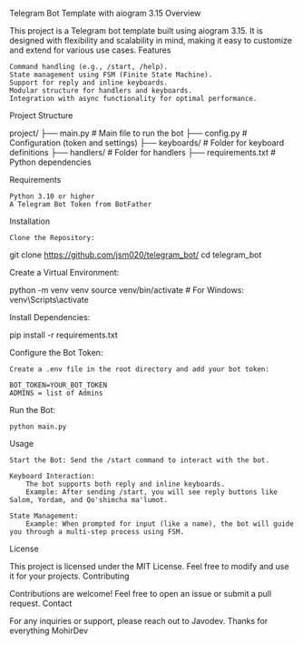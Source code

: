 Telegram Bot Template with aiogram 3.15
Overview

This project is a Telegram bot template built using aiogram 3.15. It is designed with flexibility and scalability in mind, making it easy to customize and extend for various use cases.
Features

    Command handling (e.g., /start, /help).
    State management using FSM (Finite State Machine).
    Support for reply and inline keyboards.
    Modular structure for handlers and keyboards.
    Integration with async functionality for optimal performance.

Project Structure

project/
├── main.py                 # Main file to run the bot
├── config.py               # Configuration (token and settings)
├── keyboards/              # Folder for keyboard definitions
├── handlers/               # Folder for handlers
├── requirements.txt        # Python dependencies

Requirements

    Python 3.10 or higher
    A Telegram Bot Token from BotFather

Installation

    Clone the Repository:

git clone https://github.com/jsm020/telegram_bot/
cd telegram_bot

Create a Virtual Environment:

python -m venv venv
source venv/bin/activate  # For Windows: venv\Scripts\activate

Install Dependencies:

pip install -r requirements.txt

Configure the Bot Token:

    Create a .env file in the root directory and add your bot token:

    BOT_TOKEN=YOUR_BOT_TOKEN
    ADMINS = list of Admins

Run the Bot:

    python main.py

Usage

    Start the Bot: Send the /start command to interact with the bot.

    Keyboard Interaction:
        The bot supports both reply and inline keyboards.
        Example: After sending /start, you will see reply buttons like Salom, Yordam, and Qo'shimcha ma'lumot.

    State Management:
        Example: When prompted for input (like a name), the bot will guide you through a multi-step process using FSM.




License

This project is licensed under the MIT License. Feel free to modify and use it for your projects.
Contributing

Contributions are welcome! Feel free to open an issue or submit a pull request.
Contact

For any inquiries or support, please reach out to Javodev.
Thanks for everything MohirDev